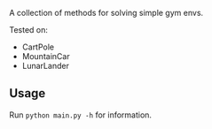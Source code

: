 A collection of methods for solving simple gym envs.

Tested on:
* CartPole
* MountainCar
* LunarLander

## Usage
Run `python main.py -h` for information.

